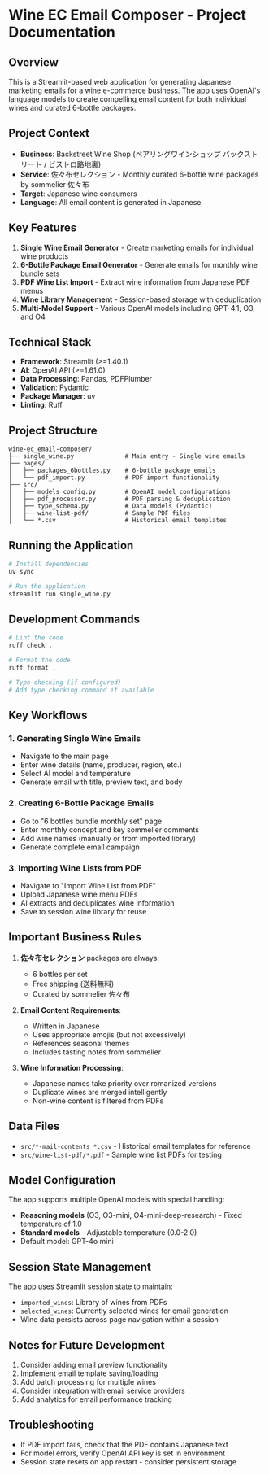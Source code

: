 # Wine EC Email Composer - Project Documentation

## Overview
This is a Streamlit-based web application for generating Japanese marketing emails for a wine e-commerce business. The app uses OpenAI's language models to create compelling email content for both individual wines and curated 6-bottle packages.

## Project Context
- **Business**: Backstreet Wine Shop (ペアリングワインショップ バックストリート / ビストロ路地裏)
- **Service**: 佐々布セレクション - Monthly curated 6-bottle wine packages by sommelier 佐々布
- **Target**: Japanese wine consumers
- **Language**: All email content is generated in Japanese

## Key Features
1. **Single Wine Email Generator** - Create marketing emails for individual wine products
2. **6-Bottle Package Email Generator** - Generate emails for monthly wine bundle sets
3. **PDF Wine List Import** - Extract wine information from Japanese PDF menus
4. **Wine Library Management** - Session-based storage with deduplication
5. **Multi-Model Support** - Various OpenAI models including GPT-4.1, O3, and O4

## Technical Stack
- **Framework**: Streamlit (>=1.40.1)
- **AI**: OpenAI API (>=1.61.0)
- **Data Processing**: Pandas, PDFPlumber
- **Validation**: Pydantic
- **Package Manager**: uv
- **Linting**: Ruff

## Project Structure
```
wine-ec_email-composer/
├── single_wine.py              # Main entry - Single wine emails
├── pages/
│   ├── packages_6bottles.py    # 6-bottle package emails
│   └── pdf_import.py           # PDF import functionality
├── src/
│   ├── models_config.py        # OpenAI model configurations
│   ├── pdf_processor.py        # PDF parsing & deduplication
│   ├── type_schema.py          # Data models (Pydantic)
│   ├── wine-list-pdf/          # Sample PDF files
│   └── *.csv                   # Historical email templates
```

## Running the Application
```bash
# Install dependencies
uv sync

# Run the application
streamlit run single_wine.py
```

## Development Commands
```bash
# Lint the code
ruff check .

# Format the code
ruff format .

# Type checking (if configured)
# Add type checking command if available
```

## Key Workflows

### 1. Generating Single Wine Emails
- Navigate to the main page
- Enter wine details (name, producer, region, etc.)
- Select AI model and temperature
- Generate email with title, preview text, and body

### 2. Creating 6-Bottle Package Emails
- Go to "6 bottles bundle monthly set" page
- Enter monthly concept and key sommelier comments
- Add wine names (manually or from imported library)
- Generate complete email campaign

### 3. Importing Wine Lists from PDF
- Navigate to "Import Wine List from PDF"
- Upload Japanese wine menu PDFs
- AI extracts and deduplicates wine information
- Save to session wine library for reuse

## Important Business Rules
1. **佐々布セレクション** packages are always:
   - 6 bottles per set
   - Free shipping (送料無料)
   - Curated by sommelier 佐々布

2. **Email Content Requirements**:
   - Written in Japanese
   - Uses appropriate emojis (but not excessively)
   - References seasonal themes
   - Includes tasting notes from sommelier

3. **Wine Information Processing**:
   - Japanese names take priority over romanized versions
   - Duplicate wines are merged intelligently
   - Non-wine content is filtered from PDFs

## Data Files
- `src/*-mail-contents_*.csv` - Historical email templates for reference
- `src/wine-list-pdf/*.pdf` - Sample wine list PDFs for testing

## Model Configuration
The app supports multiple OpenAI models with special handling:
- **Reasoning models** (O3, O3-mini, O4-mini-deep-research) - Fixed temperature of 1.0
- **Standard models** - Adjustable temperature (0.0-2.0)
- Default model: GPT-4o mini

## Session State Management
The app uses Streamlit session state to maintain:
- `imported_wines`: Library of wines from PDFs
- `selected_wines`: Currently selected wines for email generation
- Wine data persists across page navigation within a session

## Notes for Future Development
1. Consider adding email preview functionality
2. Implement email template saving/loading
3. Add batch processing for multiple wines
4. Consider integration with email service providers
5. Add analytics for email performance tracking

## Troubleshooting
- If PDF import fails, check that the PDF contains Japanese text
- For model errors, verify OpenAI API key is set in environment
- Session state resets on app restart - consider persistent storage